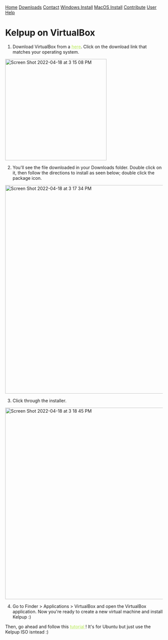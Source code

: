 <a href="../Home/index.html" class="btn">Home</a> <a href="../Instructions/Releases.html" class="btn">Downloads</a> <a href="../Contact/contact.html" class="btn">Contact</a> <a href="../Instructions/WindowsDownload.html" class="btn">Windows Install</a> <a href="../Instructions/MacDownload.html" class="btn">MacOS Install</a> <a href="../Contribute/contribute.html" class="btn">Contribute</a> <a href="../User/user.html" class="btn">User Help</a>

# Kelpup on VirtualBox

1) Download VirtualBox from a <a href="https://www.virtualbox.org/" style="color: #b5e853; text-decoration: underline;text-decoration-style: dotted;">here</a>. Click on the download link that matches your operating system.

<img width="324" alt="Screen Shot 2022-04-18 at 3 15 08 PM" src="https://user-images.githubusercontent.com/65368903/163862959-ec93e53b-34cf-441b-8457-9ea9ce6664cf.png">

2) You'll see the file downloaded in your Downloads folder. Double click on it, then follow the directions to install as seen below; double click the package icon.

<img width="666" alt="Screen Shot 2022-04-18 at 3 17 34 PM" src="https://user-images.githubusercontent.com/65368903/163863248-44eceee2-e21b-498f-be07-365b40d843d7.png">

3) Click through the installer.

<img width="612" alt="Screen Shot 2022-04-18 at 3 18 45 PM" src="https://user-images.githubusercontent.com/65368903/163863348-ce470f79-826b-4f25-85cf-eafef67d01a2.png">

4) Go to Finder > Applications > VirtualBox and open the VirtualBox application. Now you're ready to create a new virtual machine and install Kelpup :)

Then, go ahead and follow this <a href="https://ubuntu.com/tutorials/how-to-run-ubuntu-desktop-on-a-virtual-machine-using-virtualbox#1-overview" style="color: #b5e853; text-decoration: underline;text-decoration-style: dotted;">tutorial </a>! It's for Ubuntu but just use the Kelpup ISO isntead :)
